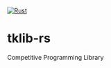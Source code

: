 [![Rust](https://github.com/taklimone/tklib-rs/workflows/Rust/badge.svg)](https://github.com/taklimone/tklib-rs/actions?query=workflow%3ARust)

# tklib-rs
Competitive Programming Library
